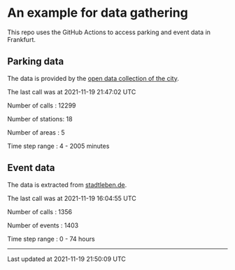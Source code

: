 # An example for data gathering

This repo uses the GitHub Actions to access parking and event data in Frankfurt.

## Parking data
The data is provided by the [open data collection of the city](https://www.offenedaten.frankfurt.de/).

The last call was at 2021-11-19 21:47:02 UTC

Number of calls   : 12299

Number of stations:    18

Number of areas   :     5

Time step range   :     4 -  2005 minutes


## Event data
The data is extracted from [stadtleben.de](https://stadtleben.de/frankfurt/).

The last call was at 2021-11-19 16:04:55 UTC

Number of calls   : 1356

Number of events  : 1403

Time step range   :    0 -   74 hours


----

Last updated at 2021-11-19 21:50:09 UTC
